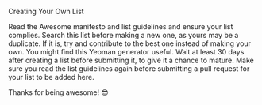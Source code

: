 Creating Your Own List

Read the Awesome manifesto and list guidelines and ensure your list complies.
Search this list before making a new one, as yours may be a duplicate. If it is, try and contribute to the best one instead of making your own.
You might find this Yeoman generator useful.
Wait at least 30 days after creating a list before submitting it, to give it a chance to mature.
Make sure you read the list guidelines again before submitting a pull request for your list to be added here.

Thanks for being awesome! 😎
